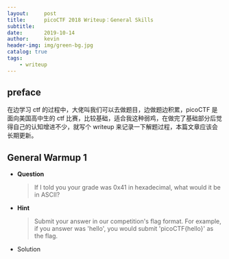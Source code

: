 ```yaml
---
layout:     post
title:      picoCTF 2018 Writeup：General Skills
subtitle:   
date:       2019-10-14
author:     kevin
header-img: img/green-bg.jpg
catalog: true
tags:
    - writeup
---
```



## preface

在边学习 ctf 的过程中，大佬叫我们可以去做题目，边做题边积累，picoCTF 是面向美国高中生的 ctf 比赛，比较基础，适合我这种弱鸡，在做完了基础部分后觉得自己的认知增进不少，就写个 writeup 来记录一下解题过程，本篇文章应该会长期更新。

## General Warmup 1



* **Question** 

  

  > If I told you your grade was 0x41 in hexadecimal, what would it be in ASCII? 



* **Hint**

  

  > Submit your answer in our competition's flag format. For example, if you answer was 'hello', you would submit 'picoCTF{hello}' as the flag.

  

* Solution



